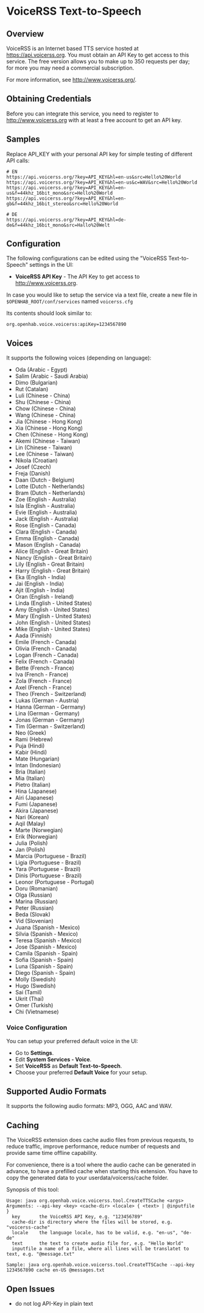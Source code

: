 # VoiceRSS Text-to-Speech

## Overview

VoiceRSS is an Internet based TTS service hosted at <https://api.voicerss.org>.
You must obtain an API Key to get access to this service.
The free version allows you to make up to 350 requests per day; for more you may need a commercial subscription.

For more information, see <http://www.voicerss.org/>.

## Obtaining Credentials

Before you can integrate this service, you need to register to http://www.voicerss.org with at least a free account to get an API key.

## Samples

Replace API_KEY with your personal API key for simple testing of different API calls:

```
# EN
https://api.voicerss.org/?key=API_KEY&hl=en-us&src=Hello%20World
https://api.voicerss.org/?key=API_KEY&hl=en-us&c=WAV&src=Hello%20World
https://api.voicerss.org/?key=API_KEY&hl=en-us&f=44khz_16bit_mono&src=Hello%20World
https://api.voicerss.org/?key=API_KEY&hl=en-gb&f=44khz_16bit_stereo&src=Hello%20World

# DE
https://api.voicerss.org/?key=API_KEY&hl=de-de&f=44khz_16bit_mono&src=Hallo%20Welt
```

## Configuration

The following configurations can be edited using the "VoiceRSS Text-to-Speech" settings in the UI:

* **VoiceRSS API Key** - The API Key to get access to http://www.voicerss.org.

In case you would like to setup the service via a text file, create a new file in `$OPENHAB_ROOT/conf/services` named `voicerss.cfg`

Its contents should look similar to:

```
org.openhab.voice.voicerss:apiKey=1234567890
```

## Voices

It supports the following voices (depending on language):

* Oda (Arabic - Egypt)
* Salim (Arabic - Saudi Arabia)
* Dimo (Bulgarian)
* Rut (Catalan)
* Luli (Chinese - China)
* Shu (Chinese - China)
* Chow (Chinese - China)
* Wang (Chinese - China)
* Jia (Chinese - Hong Kong)
* Xia (Chinese - Hong Kong)
* Chen (Chinese - Hong Kong)
* Akemi (Chinese - Taiwan)
* Lin (Chinese - Taiwan)
* Lee (Chinese - Taiwan)
* Nikola (Croatian)
* Josef (Czech)
* Freja (Danish)
* Daan (Dutch - Belgium)
* Lotte (Dutch - Netherlands)
* Bram (Dutch - Netherlands)
* Zoe (English - Australia)
* Isla (English - Australia)
* Evie (English - Australia)
* Jack (English - Australia)
* Rose (English - Canada)
* Clara (English - Canada)
* Emma (English - Canada)
* Mason (English - Canada)
* Alice (English - Great Britain)
* Nancy (English - Great Britain)
* Lily (English - Great Britain)
* Harry (English - Great Britain)
* Eka (English - India)
* Jai (English - India)
* Ajit (English - India)
* Oran (English - Ireland)
* Linda (English - United States)
* Amy (English - United States)
* Mary (English - United States)
* John (English - United States)
* Mike (English - United States)
* Aada (Finnish)
* Emile (French - Canada)
* Olivia (French - Canada)
* Logan (French - Canada)
* Felix (French - Canada)
* Bette (French - France)
* Iva (French - France)
* Zola (French - France)
* Axel (French - France)
* Theo (French - Switzerland)
* Lukas (German - Austria)
* Hanna (German - Germany)
* Lina (German - Germany)
* Jonas (German - Germany)
* Tim (German - Switzerland)
* Neo (Greek)
* Rami (Hebrew)
* Puja (Hindi)
* Kabir (Hindi)
* Mate (Hungarian)
* Intan (Indonesian)
* Bria (Italian)
* Mia (Italian)
* Pietro (Italian)
* Hina (Japanese)
* Airi (Japanese)
* Fumi (Japanese)
* Akira (Japanese)
* Nari (Korean)
* Aqil (Malay)
* Marte (Norwegian)
* Erik (Norwegian)
* Julia (Polish)
* Jan (Polish)
* Marcia (Portuguese - Brazil)
* Ligia (Portuguese - Brazil)
* Yara (Portuguese - Brazil)
* Dinis (Portuguese - Brazil)
* Leonor (Portuguese - Portugal)
* Doru (Romanian)
* Olga (Russian)
* Marina (Russian)
* Peter (Russian)
* Beda (Slovak)
* Vid (Slovenian)
* Juana (Spanish - Mexico)
* Silvia (Spanish - Mexico)
* Teresa (Spanish - Mexico)
* Jose (Spanish - Mexico)
* Camila (Spanish - Spain)
* Sofia (Spanish - Spain)
* Luna (Spanish - Spain)
* Diego (Spanish - Spain)
* Molly (Swedish)
* Hugo (Swedish)
* Sai (Tamil)
* Ukrit (Thai)
* Omer (Turkish)
* Chi (Vietnamese)

### Voice Configuration

You can setup your preferred default voice in the UI:

* Go to **Settings**.
* Edit **System Services - Voice**.
* Set **VoiceRSS** as **Default Text-to-Speech**.
* Choose your preferred **Default Voice** for your setup.

## Supported Audio Formats

It supports the following audio formats: MP3, OGG, AAC and WAV.

## Caching

The VoiceRSS extension does cache audio files from previous requests, to reduce traffic, improve performance, reduce number of requests and provide same time offline capability.

For convenience, there is a tool where the audio cache can be generated in advance, to have a prefilled cache when starting this extension.
You have to copy the generated data to your userdata/voicerss/cache folder.

Synopsis of this tool:

```
Usage: java org.openhab.voice.voicerss.tool.CreateTTSCache <args>
Arguments: --api-key <key> <cache-dir> <locale> { <text> | @inputfile }
  key       the VoiceRSS API Key, e.g. "123456789"
  cache-dir is directory where the files will be stored, e.g. "voicerss-cache"
  locale    the language locale, has to be valid, e.g. "en-us", "de-de"
  text      the text to create audio file for, e.g. "Hello World"
  inputfile a name of a file, where all lines will be translatet to text, e.g. "@message.txt"

Sample: java org.openhab.voice.voicerss.tool.CreateTTSCache --api-key 1234567890 cache en-US @messages.txt
```


## Open Issues

* do not log API-Key in plain text
